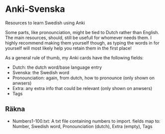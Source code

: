 # Anki-Svenska

Resources to learn Swedish using Anki

Some parts, like pronounciation, might be tied to Dutch rather than English. The main resources, should, still be usefull for whomever needs them. I highly recommend making them yourself though, as typing the words in for yourself will most likely help you retain them in the first place!

As a general rule of thumb, my Anki cards have the following fields:

- Dutch: the dutch word/base language entry
- Svenska: the Swedish word
- Pronounciation: again, from dutch, how to pronounce (only shown on anwsers)
- Extra: any extra info that could be relevant (only shown on anwsers)
- Tags

## Räkna

- Numbers1-100.txt: A txt file containing numbers to import. fields map to: Number, Swedish word, Pronounciation (dutch), Extra (empty), Tags
